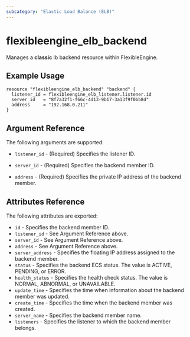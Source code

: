 ```yaml
---
subcategory: "Elastic Load Balance (ELB)"
---
```


# flexibleengine_elb_backend

Manages a **classic** lb backend resource within FlexibleEngine.

## Example Usage

```hcl
resource "flexibleengine_elb_backend" "backend" {
  listener_id = flexibleengine_elb_listener.listener.id
  server_id   = "8f7a32f1-f66c-4d13-9b17-3a13f9f0bb8d"
  address     = "192.168.0.211"
}
```

## Argument Reference

The following arguments are supported:

* `listener_id` - (Required) Specifies the listener ID.

* `server_id` - (Required) Specifies the backend member ID.

* `address` - (Required) Specifies the private IP address of the backend member.

## Attributes Reference

The following attributes are exported:

* `id` - Specifies the backend member ID.
* `listener_id` - See Argument Reference above.
* `server_id` - See Argument Reference above.
* `address` - See Argument Reference above.
* `server_address` - Specifies the floating IP address assigned to the backend member.
* `status` - Specifies the backend ECS status. The value is ACTIVE, PENDING,
    or ERROR.
* `health_status` - Specifies the health check status. The value is NORMAL,
    ABNORMAL, or UNAVAILABLE.
* `update_time` - Specifies the time when information about the backend member
    was updated.
* `create_time` - Specifies the time when the backend member was created.
* `server_name` - Specifies the backend member name.
* `listeners` - Specifies the listener to which the backend member belongs.
